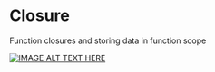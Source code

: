 # Closure
Function closures and storing data in function scope

[![IMAGE ALT TEXT HERE](https://img.youtube.com/vi/pn5myCmpV2U/0.jpg)](https://www.youtube.com/watch?v=/pn5myCmpV2U)
